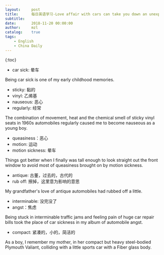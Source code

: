 ```yaml
---
layout:     post
title:      每日英语学习-Love affair with cars can take you down an unexpected road
subtitle:   
date:       2018-11-20 00:00:00
author:     mzl
catalog:    true
tags:
    - English
    - China Daily
---
```


{:toc}

* car sick: 晕车

Being car sick is one of my early childhood memories.

* sticky: 黏的
* vinyl: 乙烯基
* nauseous: 恶心
* regularly: 经常

The combination of movement, heat and the chemical smell of sticky vinyl seats in 1960s automobiles regularly caused me to become nauseous as a young boy.

* queasiness：恶心
* motion: 运动
* motion sickness: 晕车

Things got better when I finally was tall enough to look straight out the front window to avoid most of queasiness brought on by motion sickness.

* antique: 古董，过去的，古代的
* rub off: 擦掉，这里意为影响的意思

My grandfather's love of antique automobiles had rubbed off a little.

* interminable: 没完没了
* angst：焦虑

Being stuck in interminable traffic jams and feeling pain of huge car repair bills took the place of car sickness in my album of automobile angst.

* compact: 紧凑的，小的，简洁的

As a boy, I remember my mother, in her compact but heavy steel-bodied Plymouth Valiant, colliding with a little sports car with a Fiber glass body.
